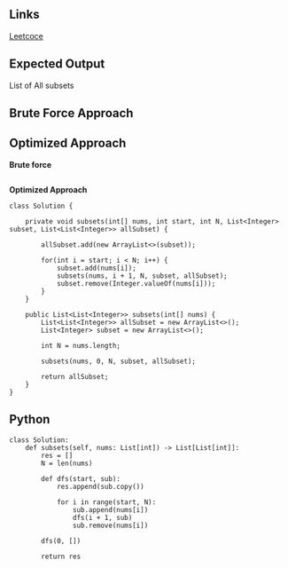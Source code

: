 ## Links
[Leetcoce](https://leetcode.com/problems/subsets/description/)

## Expected Output
List of All subsets

## Brute Force Approach

## Optimized Approach

**Brute force**
```

```

**Optimized Approach**
```
class Solution {

    private void subsets(int[] nums, int start, int N, List<Integer> subset, List<List<Integer>> allSubset) {
        
        allSubset.add(new ArrayList<>(subset));

        for(int i = start; i < N; i++) {
            subset.add(nums[i]);
            subsets(nums, i + 1, N, subset, allSubset);
            subset.remove(Integer.valueOf(nums[i]));
        }
    }

    public List<List<Integer>> subsets(int[] nums) {
        List<List<Integer>> allSubset = new ArrayList<>();
        List<Integer> subset = new ArrayList<>();
        
        int N = nums.length;

        subsets(nums, 0, N, subset, allSubset);

        return allSubset;
    }
}
```

## Python

```
class Solution:
    def subsets(self, nums: List[int]) -> List[List[int]]:
        res = []
        N = len(nums)

        def dfs(start, sub):
            res.append(sub.copy())

            for i in range(start, N):
                sub.append(nums[i])
                dfs(i + 1, sub)
                sub.remove(nums[i])
        
        dfs(0, [])

        return res
```